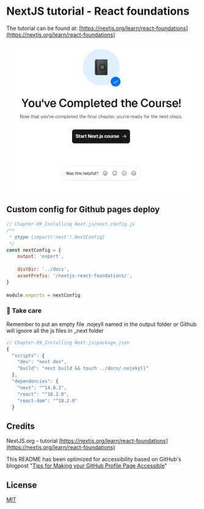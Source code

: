 # NextJS tutorial - React foundations

The tutorial can be found at: [https://nextjs.org/learn/react-foundations](https://nextjs.org/learn/react-foundations)

![9/9 Completed](nextjs-react-foundations.png)

## Custom config for Github pages deploy

```js
// Chapter-09_Installing Next.js/next.config.js
/**
 * @type {import('next').NextConfig}
 */
const nextConfig = {
    output: 'export',

    distDir: '../docs',
    assetPrefix: '/nextjs-react-foundations/',
}

module.exports = nextConfig
```

### :monocle_face: Take care

Remember to put an empty file .nojeyll named in the output folder or Github will ignore all the js files in _next folder

```js
// Chapter-09_Installing Next.js/package.json
{
  "scripts": {
    "dev": "next dev",
    "build": "next build && touch ../docs/.nojekyll"
  },
  "dependencies": {
    "next": "^14.0.1",
    "react": "^18.2.0",
    "react-dom": "^18.2.0"
  }
```


## Credits

NextJS.org - tutorial
[https://nextjs.org/learn/react-foundations](https://nextjs.org/learn/react-foundations)

This README has been optimized for accessibility based on GitHub's blogpost "[Tips for Making your GitHub Profile Page Accessible](https://github.blog/2023-10-26-5-tips-for-making-your-github-profile-page-accessible)"

## License

[MIT](https://github.com/nervaccio/nextjs-react-foundations/blob/main/LICENSE)
